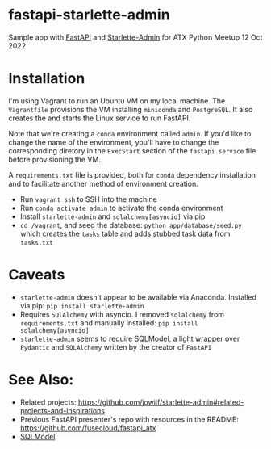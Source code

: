 # fastapi-starlette-admin

Sample app with [FastAPI](https://fastapi.tiangolo.com/) and [Starlette-Admin](https://jowilf.github.io/starlette-admin/) for ATX Python Meetup 12 Oct 2022

# Installation

I'm using Vagrant to run an Ubuntu VM on my local machine. The `Vagrantfile`
provisions the VM installing `miniconda` and `PostgreSQL`. It also creates the
and starts the Linux service to run FastAPI.

Note that we're creating a `conda` environment called `admin`. If you'd like to
change the name of the environment, you'll have to change the corresponding
diretory in the `ExecStart` section of the `fastapi.service` file before
provisioning the VM.

A `requirements.txt` file is provided, both for `conda` dependency installation
and to facilitate another method of environment creation.

- Run `vagrant ssh` to SSH into the machine
- Run `conda activate admin` to activate the conda environment
- Install `starlette-admin` and `sqlalchemy[asyncio]` via pip
- `cd /vagrant`, and seed the database:
  `python app/database/seed.py` which creates the `tasks` table and adds
  stubbed task data from `tasks.txt`

# Caveats

- `starlette-admin` doesn't appear to be available via Anaconda. Installed via
  pip: `pip install starlette-admin`
- Requires `SQlAlchemy` with asyncio. I removed `sqlalchemy` from
  `requirements.txt` and manually installed: `pip install sqlalchemy[asyncio]`
- `starlette-admin` seems to require [SQLModel](https://sqlmodel.tiangolo.com/),
  a light wrapper over `Pydantic` and `SQLAlchemy` written by the creator of
  `FastAPI`

# See Also:

- Related projects: https://github.com/jowilf/starlette-admin#related-projects-and-inspirations
- Previous FastAPI presenter's repo with resources in the README: https://github.com/fusecloud/fastapi_atx
- [SQLModel](https://sqlmodel.tiangolo.com/)
